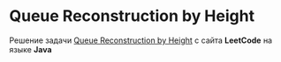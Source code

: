 # Queue Reconstruction by Height
Решение задачи [Queue Reconstruction by Height](https://leetcode.com/problems/queue-reconstruction-by-height/) с сайта **LeetCode** на языке **Java**